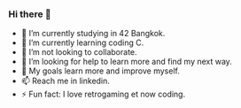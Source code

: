 ### Hi there 👋

- 🔭 I’m currently studying in 42 Bangkok.
- 🌱 I’m currently learning coding C.
- 👯 I’m not looking to collaborate.
- 🤔 I’m looking for help to learn more and find my next way.
- 💬 My goals learn more and improve myself.
- 📫 Reach me in linkedin.
- ⚡ Fun fact: I love retrogaming et now coding.
